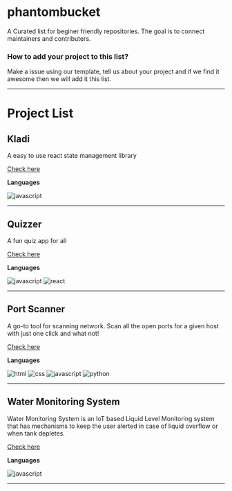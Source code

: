 
# phantombucket
A Curated list for beginer friendly repositories. The goal is to connect maintainers and contributers. 

### How to add your project to this list? 
Make a issue using our template, tell us about your project and if we find it awesome then we will add it this list. 

---

# Project List




## Kladi

A easy to use react state management library

[Check here](https://github.com/Ninja-Developers/kladi)

**Languages**

![javascript](https://img.shields.io/badge/javascript-yellow) 

---




## Quizzer

A fun quiz app for all

[Check here](https://github.com/Ninja-Developers/quizzer)

**Languages**

![javascript](https://img.shields.io/badge/javascript-yellow) ![react](https://img.shields.io/badge/react-blue) 

---




## Port Scanner

A go-to tool for scanning network. Scan all the open ports for a given host with just one click and what not!

[Check here](https://github.com/vinitshahdeo/PortScanner)

**Languages**

![html](https://img.shields.io/badge/html-red) ![css](https://img.shields.io/badge/css-blueviolet) ![javascript](https://img.shields.io/badge/javascript-yellow) ![python](https://img.shields.io/badge/python-blue) 

---




## Water Monitoring System

Water Monitoring System is an IoT based Liquid Level Monitoring system that has mechanisms to keep the user alerted in case of liquid overflow or when tank depletes.

[Check here](https://github.com/vinitshahdeo/Water-Monitoring-System)

**Languages**

![javascript](https://img.shields.io/badge/javascript-yellow) 

---


